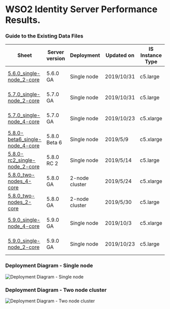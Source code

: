 # WSO2 Identity Server Performance Results.


### Guide to the Existing Data Files
| Sheet | Server version | Deployment | Updated on | IS Instance Type | RDS Instance Type | Test Duration | Warmup period | OS | Java | Database |
| --- | --- | --- | --- | --- | --- | --- | --- | --- | --- | --- |
| [5.6.0_single-node_2-core](5.7.0_single-node_2-core.md) | 5.6.0 GA | Single node | 2019/10/31 | c5.large | db.m4.xlarge | 15 min | 5 min | Ubuntu 18.04 (LTS) | 1.8.0_201-b09 | MySQL 5.7 |
| [5.7.0_single-node_2-core](5.7.0_single-node_2-core.md) | 5.7.0 GA | Single node | 2019/10/31 | c5.large | db.m4.xlarge | 15 min | 5 min | Ubuntu 18.04 (LTS) | 1.8.0_201-b09 | MySQL 5.7 |
| [5.7.0_single-node_4-core](5.7.0_single-node_4-core.md) | 5.7.0 GA | Single node | 2019/10/23 | c5.xlarge | db.m4.xlarge | 15 min | 5 min | Ubuntu 18.04 (LTS) | 1.8.0_201-b09 | MySQL 5.7 |
| [5.8.0-beta6_single-node_4-core](5.8.0-beta6_single-node_4-core.md) | 5.8.0 Beta 6 | Single node | 2019/5/9 | c5.xlarge | db.m4.xlarge | 15 min | 5 min | Ubuntu 18.04 (LTS) | 1.8.0_201-b09 | MySQL 5.7 |
| [5.8.0-rc2_single-node_2-core](5.8.0-rc2_single-node_2-core.md) | 5.8.0 RC 2 | Single node | 2019/5/14 | c5.large | db.m4.xlarge | 15 min | 5 min | Ubuntu 18.04 (LTS) | 1.8.0_201-b09 | MySQL 5.7 |
| [5.8.0_two-nodes_4-core](5.8.0_two-nodes_4-core.md) | 5.8.0 GA | 2-node cluster | 2019/5/24 | c5.xlarge | db.m4.xlarge | 15 min | 5 min | Ubuntu 18.04 (LTS) | 1.8.0_201-b09 | MySQL 5.7 |
| [5.8.0_two-nodes_2-core](5.8.0_two-nodes_2-core.md) | 5.8.0 GA | 2-node cluster | 2019/5/30 | c5.large | db.m4.xlarge | 15 min | 5 min | Ubuntu 18.04 (LTS) | 1.8.0_201-b09 | MySQL 5.7 |
| [5.9.0_single-node_4-core](5.9.0_single-node_4-core.md) | 5.9.0 GA | Single node | 2019/10/3 | c5.xlarge | db.m4.xlarge | 15 min | 5 min | Ubuntu 18.04 (LTS) | 1.8.0_201-b09 | MySQL 5.7 |
| [5.9.0_single-node_2-core](5.9.0_single-node_2-core.md) | 5.9.0 GA | Single node | 2019/10/23 | c5.large | db.m4.xlarge | 15 min | 5 min | Ubuntu 18.04 (LTS) | 1.8.0_201-b09 | MySQL 5.7 |



### Deployment Diagram - Single node
![Deployment Diagram - Single node](https://github.com/wso2/performance-is/blob/master/common/images/deployment-diagram-singlenode.png)


### Deployment Diagram - Two node cluster
![Deployment Diagram - Two node cluster](https://github.com/wso2/performance-is/blob/master/common/images/deployment-diagram-twonode-cluster.png)
